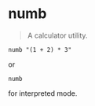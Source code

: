 # numb
> A calculator utility.

```
numb "(1 + 2) * 3"
```

or

```
numb
```

for interpreted mode.

